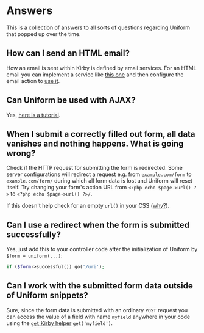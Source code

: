 # Answers

This is a collection of answers to all sorts of questions regarding Uniform that popped up over the time.

## How can I send an HTML email?

How an email is sent within Kirby is defined by email services. For an HTML email you can implement a service like [this one](https://github.com/mzur/kirby-uniform/issues/7#issuecomment-68592134) and then configure the email action to [use it](actions/email#service).

## Can Uniform be used with AJAX?

Yes, [here is a tutorial](https://blog.the-inspired-ones.de/ajax-uniform).

## When I submit a correctly filled out form, all data vanishes and nothing happens. What is going wrong?

Check if the HTTP request for submitting the form is redirected. Some server configurations will redirect a request e.g. from `example.com/form` to `example.com/form/` during which all form data is lost and Uniform will reset itself. Try changing your form's action URL from `<?php echo $page->url() ?>` to `<?php echo $page->url() ?>/`.

If this doesn't help check for an empty `url()` in your CSS ([why?](https://forum.getkirby.com/t/uniform-no-validation/3431/12)).

## Can I use a redirect when the form is submitted successfully?

Yes, just add this to your controller code after the initialization of Uniform by `$form = uniform(...)`:

```php
if ($form->successful()) go('/uri');
```

## Can I work with the submitted form data outside of Uniform snippets?

Sure, since the form data is submitted with an ordinary `POST` request you can access the value of a field with name `myfield` anywhere in your code using the [`get` Kirby helper](https://getkirby.com/docs/cheatsheet/helpers/get) `get('myfield')`.
